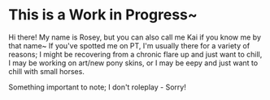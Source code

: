 # This is a Work in Progress~
Hi there! My name is Rosey, but you can also call me Kai if you know me by that name~ If you've spotted me on PT, I'm usually there for a variety of reasons; I might be recovering from a chronic flare up and just want to chill, I may be working on art/new pony skins, or I may be eepy and just want to chill with small horses.

Something important to note; I don't roleplay - Sorry!
